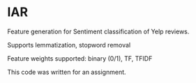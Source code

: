 IAR
===

Feature generation for Sentiment classification of Yelp reviews. 

Supports lemmatization, stopword removal

Feature weights supported: binary (0/1), TF, TFIDF

This code was written for an assignment.
